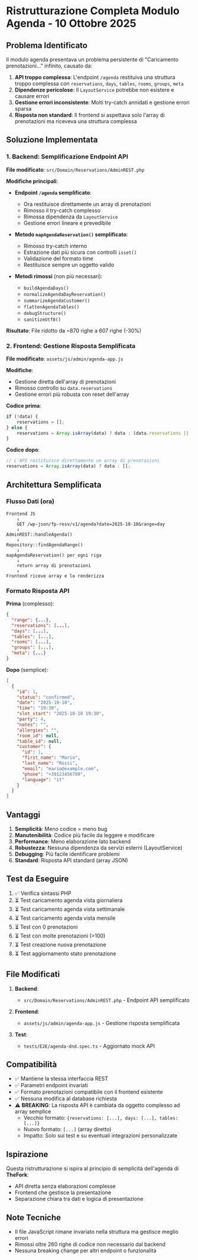 # Ristrutturazione Completa Modulo Agenda - 10 Ottobre 2025

## Problema Identificato

Il modulo agenda presentava un problema persistente di "Caricamento prenotazioni..." infinito, causato da:

1. **API troppo complessa**: L'endpoint `/agenda` restituiva una struttura troppo complessa con `reservations`, `days`, `tables`, `rooms`, `groups`, `meta`
2. **Dipendenze pericolose**: Il `LayoutService` potrebbe non esistere e causare errori
3. **Gestione errori inconsistente**: Molti try-catch annidati e gestione errori sparsa
4. **Risposta non standard**: Il frontend si aspettava solo l'array di prenotazioni ma riceveva una struttura complessa

## Soluzione Implementata

### 1. Backend: Semplificazione Endpoint API

**File modificato**: `src/Domain/Reservations/AdminREST.php`

**Modifiche principali**:

- **Endpoint `/agenda` semplificato**:
  - Ora restituisce direttamente un array di prenotazioni
  - Rimosso il try-catch complesso
  - Rimossa dipendenza da `LayoutService`
  - Gestione errori lineare e prevedibile

- **Metodo `mapAgendaReservation()` semplificato**:
  - Rimosso try-catch interno
  - Estrazione dati più sicura con controlli `isset()`
  - Validazione del formato time
  - Restituisce sempre un oggetto valido

- **Metodi rimossi** (non più necessari):
  - `buildAgendaDays()`
  - `normalizeAgendaDayReservation()`
  - `summarizeAgendaCustomer()`
  - `flattenAgendaTables()`
  - `debugStructure()`
  - `sanitizeUtf8()`

**Risultato**: File ridotto da ~870 righe a 607 righe (-30%)

### 2. Frontend: Gestione Risposta Semplificata

**File modificato**: `assets/js/admin/agenda-app.js`

**Modifiche**:

- Gestione diretta dell'array di prenotazioni
- Rimosso controllo su `data.reservations`
- Gestione errori più robusta con reset dell'array

**Codice prima**:
```javascript
if (!data) {
    reservations = [];
} else {
    reservations = Array.isArray(data) ? data : (data.reservations || []);
}
```

**Codice dopo**:
```javascript
// L'API restituisce direttamente un array di prenotazioni
reservations = Array.isArray(data) ? data : [];
```

## Architettura Semplificata

### Flusso Dati (ora)

```
Frontend JS
    ↓
    GET /wp-json/fp-resv/v1/agenda?date=2025-10-10&range=day
    ↓
AdminREST::handleAgenda()
    ↓
Repository::findAgendaRange()
    ↓
mapAgendaReservation() per ogni riga
    ↓
    return array di prenotazioni
    ↓
Frontend riceve array e lo renderizza
```

### Formato Risposta API

**Prima** (complesso):
```json
{
  "range": {...},
  "reservations": [...],
  "days": [...],
  "tables": [...],
  "rooms": [...],
  "groups": [...],
  "meta": {...}
}
```

**Dopo** (semplice):
```json
[
  {
    "id": 1,
    "status": "confirmed",
    "date": "2025-10-10",
    "time": "19:30",
    "slot_start": "2025-10-10 19:30",
    "party": 4,
    "notes": "",
    "allergies": "",
    "room_id": null,
    "table_id": null,
    "customer": {
      "id": 1,
      "first_name": "Mario",
      "last_name": "Rossi",
      "email": "mario@example.com",
      "phone": "+39123456789",
      "language": "it"
    }
  }
]
```

## Vantaggi

1. **Semplicità**: Meno codice = meno bug
2. **Manutenibilità**: Codice più facile da leggere e modificare
3. **Performance**: Meno elaborazione lato backend
4. **Robustezza**: Nessuna dipendenza da servizi esterni (LayoutService)
5. **Debugging**: Più facile identificare problemi
6. **Standard**: Risposta API standard (array JSON)

## Test da Eseguire

1. ✅ Verifica sintassi PHP
2. ⏳ Test caricamento agenda vista giornaliera
3. ⏳ Test caricamento agenda vista settimanale
4. ⏳ Test caricamento agenda vista mensile
5. ⏳ Test con 0 prenotazioni
6. ⏳ Test con molte prenotazioni (>100)
7. ⏳ Test creazione nuova prenotazione
8. ⏳ Test aggiornamento stato prenotazione

## File Modificati

1. **Backend**:
   - `src/Domain/Reservations/AdminREST.php` - Endpoint API semplificato

2. **Frontend**:
   - `assets/js/admin/agenda-app.js` - Gestione risposta semplificata

3. **Test**:
   - `tests/E2E/agenda-dnd.spec.ts` - Aggiornato mock API

## Compatibilità

- ✅ Mantiene la stessa interfaccia REST
- ✅ Parametri endpoint invariati
- ✅ Formato prenotazioni compatibile con il frontend esistente
- ✅ Nessuna modifica al database richiesta
- ⚠️ **BREAKING**: La risposta API è cambiata da oggetto complesso ad array semplice
  - Vecchio formato: `{reservations: [...], days: [...], tables: [...]}`
  - Nuovo formato: `[...]` (array diretto)
  - Impatto: Solo sui test e su eventuali integrazioni personalizzate

## Ispirazione

Questa ristrutturazione si ispira al principio di semplicità dell'agenda di **TheFork**:
- API diretta senza elaborazioni complesse
- Frontend che gestisce la presentazione
- Separazione chiara tra dati e logica di presentazione

## Note Tecniche

- Il file JavaScript rimane invariato nella struttura ma gestisce meglio errori
- Rimossi oltre 260 righe di codice non necessario dal backend
- Nessuna breaking change per altri endpoint o funzionalità

